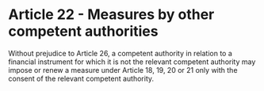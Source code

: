 # Article 22 - Measures by other competent authorities


Without prejudice to Article 26, a competent authority in relation to a financial instrument for which it is not the relevant competent authority may impose or renew a measure under Article 18, 19, 20 or 21 only with the consent of the relevant competent authority.
